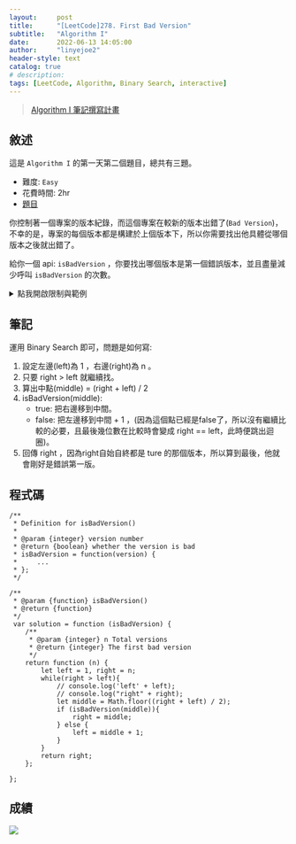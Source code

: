 ```yaml
---
layout:     post
title:      "[LeetCode]278. First Bad Version"
subtitle:   "Algorithm I"
date:       2022-06-13 14:05:00
author:     "linyejoe2"
header-style: text
catalog: true
# description: 
tags: [LeetCode, Algorithm, Binary Search, interactive]
---
```


>[Algorithm I 筆記撰寫計畫](https://linyejoe2.github.io/2022/06/13/leetcode/Data%20Structure/Data%20Structure%20I/Starting-write-Algorithm-I-Note/)

## 敘述

這是 `Algorithm I` 的第一天第二個題目，總共有三題。

+ 難度: `Easy` 
+ 花費時間: 2hr
+ [題目](https://leetcode.com/problems/first-bad-version/)

你控制著一個專案的版本紀錄，而這個專案在較新的版本出錯了(`Bad Version`)，
不幸的是，專案的每個版本都是構建於上個版本下，所以你需要找出他具體從哪個版本之後就出錯了。

給你一個 api: `isBadVersion` ，你要找出哪個版本是第一個錯誤版本，並且盡量減少呼叫 `isBadVersion` 的次數。

<!--more--> 

<details><summary>點我開啟限制與範例</summary>
<pre>

**限制:**

-   `1 <= bad <= n <= 231 - 1`

**Example 1:**

```=
Input: n = 5, bad = 4
Output: 4
Explanation:
call isBadVersion(3) -> false
call isBadVersion(5) -> true
call isBadVersion(4) -> true
Then 4 is the first bad version.
```

**Example 2:**

```=
Input: n = 1, bad = 1
Output: 1
```
</pre></details>

## 筆記

運用 Binary Search 即可，問題是如何寫:

1. 設定左邊(left)為 1 ，右邊(right)為 n 。
2. 只要 right > left 就繼續找。
3. 算出中點(middle) = (right + left) / 2
4. isBadVersion(middle):
    + true: 把右邊移到中間。
    + false: 把左邊移到中間 + 1 ，(因為這個點已經是false了，所以沒有繼續比較的必要，且最後幾位數在比較時會變成 right == left，此時便跳出迴圈)。
5. 回傳 right ，因為right自始自終都是 ture 的那個版本，所以算到最後，他就會剛好是錯誤第一版。


## 程式碼

```js=
/**
 * Definition for isBadVersion()
 * 
 * @param {integer} version number
 * @return {boolean} whether the version is bad
 * isBadVersion = function(version) {
 *     ...
 * };
 */

/**
 * @param {function} isBadVersion()
 * @return {function}
 */
 var solution = function (isBadVersion) {
    /**
     * @param {integer} n Total versions
     * @return {integer} The first bad version
     */
    return function (n) {
        let left = 1, right = n;
        while(right > left){
            // console.log('left' + left);
            // console.log("right" + right);
            let middle = Math.floor((right + left) / 2);
            if (isBadVersion(middle)){
                right = middle;
            } else {
                left = middle + 1;
            }
        }
        return right;
    };

};
```

## 成績

![](https://i.imgur.com/yjINF6O.png)


<details style='display:none;'><summary>點我開啟舊寫法/失敗寫法</summary>
<pre>

1. 切一半，把中間值放進去
    + false: 往右邊找
    + true: 往左邊找
2. 如果沒辦法再往左邊找了，就回傳中間值。

寫到迷失自我，還要多多練習。

</pre></details>

<!-- ##### 參考資料 -->